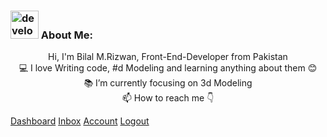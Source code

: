 ### <img src="/images/Developer.gif" alt="developer gif" height="45px"> About Me:
<p align="center">
    Hi, I'm Bilal M.Rizwan, Front-End-Developer from Pakistan
    <br>
    💻 I love Writing code, #d Modeling and learning anything about them 😊
    <br>
    📚 I’m currently focusing on 3d Modeling
    <br>
    📫 How to reach me 👇

</p>
<!-- <p align="center">
> :Buttons
> > :Button label=HTML5
>
> > :Button label=CSS
>
> > :Button label=Bootstrap
>
> > :Button label=Wordpress
>
> > :Button label=Javascript
>
> > :Button label=Jquery
>
> > :Button label=Git
>
> > :Button label=GitHub
>
> > :Button label=Blender
>
> > :Button label=Photoshop
>
> > :Button label=AdobeXd
>
> > :Button label=Figma
</p> -->


<div class="button-group minor-group">
    <a href="#" class="button primary">Dashboard</a>
    <a href="#" class="button">Inbox</a>
    <a href="#" class="button">Account</a>
    <a href="#" class="button">Logout</a>
</div>


